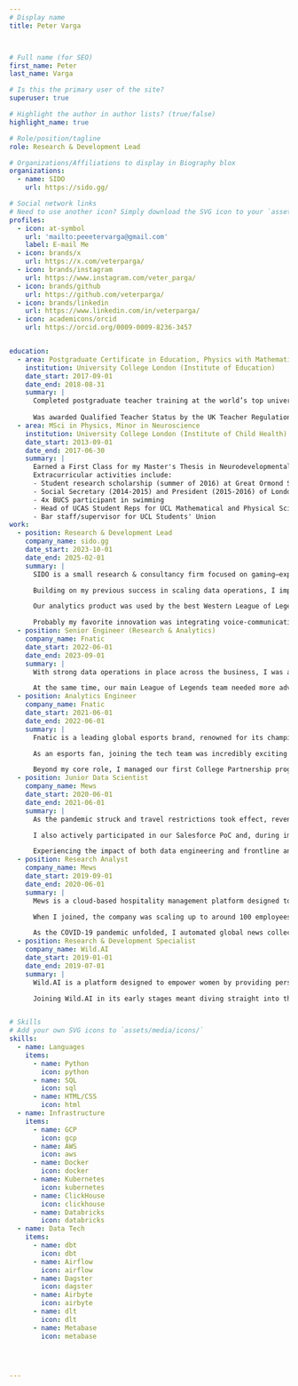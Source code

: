 ```yaml
---
# Display name
title: Peter Varga



# Full name (for SEO)
first_name: Peter
last_name: Varga

# Is this the primary user of the site?
superuser: true

# Highlight the author in author lists? (true/false)
highlight_name: true

# Role/position/tagline
role: Research & Development Lead

# Organizations/Affiliations to display in Biography blox
organizations:
  - name: SIDO
    url: https://sido.gg/

# Social network links
# Need to use another icon? Simply download the SVG icon to your `assets/media/icons/` folder.
profiles:
  - icon: at-symbol
    url: 'mailto:peeetervarga@gmail.com'
    label: E-mail Me
  - icon: brands/x
    url: https://x.com/veterparga/
  - icon: brands/instagram
    url: https://www.instagram.com/veter_parga/
  - icon: brands/github
    url: https://github.com/veterparga/
  - icon: brands/linkedin
    url: https://www.linkedin.com/in/veterparga/
  - icon: academicons/orcid
    url: https://orcid.org/0009-0009-8236-3457


education:
  - area: Postgraduate Certificate in Education, Physics with Mathematics 
    institution: University College London (Institute of Education)
    date_start: 2017-09-01
    date_end: 2018-08-31
    summary: |
      Completed postgraduate teacher training at the world’s top university for education studies, including two semesters of in-school teaching. Conducted pedagogy research on conceptual learning and exploration in physics through energy models. 
      
      Was awarded Qualified Teacher Status by the UK Teacher Regulation Agency. 
  - area: MSci in Physics, Minor in Neuroscience
    institution: University College London (Institute of Child Health)
    date_start: 2013-09-01
    date_end: 2017-06-30
    summary: |
      Earned a First Class for my Master's Thesis in Neurodevelopmental Imaging, researching X-chromosome linked neural tract morphology differences in young adults with autism using diffusion-weighted MRI. I believe having the opportunity to be exposed to cutting-edge neuroimaging research planted a seed of curiosity in me to really understand how the brain develops, functions, and how it is reflected in our individual & collective behaviour.
      Extracurricular activities include:
      - Student research scholarship (summer of 2016) at Great Ormond Street Hospital for Children
      - Social Secretary (2014-2015) and President (2015-2016) of London University Swimming Team
      - 4x BUCS participant in swimming
      - Head of UCAS Student Reps for UCL Mathematical and Physical Sciences
      - Bar staff/supervisor for UCL Students' Union
work:
  - position: Research & Development Lead
    company_name: sido.gg
    date_start: 2023-10-01
    date_end: 2025-02-01
    summary: |
      SIDO is a small research & consultancy firm focused on gaming—exploring how people learn and play while delivering insights through analytics products and consulting. As an R&D Lead, I managed and bridged the research and product teams, serving as the primary point of contact for both academic and strategic partnerships.

      Building on my previous success in scaling data operations, I implemented a performant data backend to enable large-scale in-game data analysis and efficient data science experimentation. By accelerating compute-heavy workflows, we optimized research operations to serve both our internal product and contribute actively to the gaming and academic communities.

      Our analytics product was used by the best Western League of Legends teams - based on World Championship placements. Having experience with the high-pressure competitive environments these teams operate in, I prioritized close collaboration with users and worked with engineering to deliver customer-driven features while ensuring maximum uptime and reliability. 

      Probably my favorite innovation was integrating voice-communication analytics into our product. Having spent years in esports, I saw it firsthand how critical team dynamics and strategic collaboration are to competitive success. Yet, no one had quantitatively or qualitatively analyzed this before through communication. First in the industry, our product had signal analytics displayed together with in-game data, showing customers patterns between in-game events and communication, and anecdotally, assisting with information exchange & decision making during games. After sharing these experiences with some fellow academics, I was connected with Routledge to propose a book on Voice Communication Analytics in Esports & Competitive Gaming.
  - position: Senior Engineer (Research & Analytics) 
    company_name: Fnatic
    date_start: 2022-06-01
    date_end: 2023-09-01
    summary: |
      With strong data operations in place across the business, I was able to take on greater ownership of both analytics and research initiatives. One of my key projects was a six-month collaboration with our League of Legends academy team, where I partnered with Spectre Biotech to integrate portable, wireless, dry-electrode EEG devices for brain activity monitoring. The pilot study focused on weekly biomarker assessments to track player well-being, with intervention and neurofeedback training protocols triggered by deviations from baseline. We expanded the study using smartwatches to cross-check sleep biomarkers. That season, the team went on to win the Superliga trophy with a record-breaking score.

      At the same time, our main League of Legends team needed more advanced analytics software, which I managed alongside a front-end designer. We prioritized scouting capabilities and a self-serve analytics model that had already proven highly effective in the business. Notably, as we rolled out the tool and trained users, the team rebounded from two consecutive last-place finishes to securing silver in the summer split, qualifying for the World Championship, with our newest scout setting a new KDA record in the league.
  - position: Analytics Engineer
    company_name: Fnatic
    date_start: 2021-06-01
    date_end: 2022-06-01
    summary: |
      Fnatic is a leading global esports brand, renowned for its championship-winning teams, developing gaming peripherals & apparel business, and partnering with industry-leading brands.

      As an esports fan, joining the tech team was incredibly exciting - I had the chance to directly impact a competitive team’s success with my software! Alongside the Data Lead, I implemented a high-performance modern data stack, breaking down data silos and unlocking deeper, more accurate business intelligence. This included self-serve BI, a machine learning-powered forecasting and inventory management tool, and second-by-second in-game analytics for our League of Legends team.

      Beyond my core role, I managed our first College Partnership program, collaborating with three leading UK colleges to provide lectures, networking events, industry experience, and tournaments for the next generation of esports and gaming students.
  - position: Junior Data Scientist
    company_name: Mews
    date_start: 2020-06-01
    date_end: 2021-06-01
    summary: |
      As the pandemic struck and travel restrictions took effect, revenue from guest transactions dropped sharply. To enhance customer care and uncover upselling opportunities, I built data pipelines to analyze user interactions across our app and integrated systems. This provided a comprehensive view of feature usage, pain points, and learning management system engagement, while also improving dashboards and refining churn prediction models.

      I also actively participated in our Salesforce PoC and, during implementation, developed automations to integrate market data, user metrics, and model outputs into the Salesforce ecosystem, enhancing efficiency for sales and account management teams.

      Experiencing the impact of both data engineering and frontline analytics made me realize that while data science and experimentation are exciting, I’m more excited about building end-to-end solutions that solve immediate problems.
  - position: Research Analyst
    company_name: Mews
    date_start: 2019-09-01
    date_end: 2020-06-01
    summary: |
      Mews is a cloud-based hospitality management platform designed to streamline hotel operations and enhance guest experiences. 

      When I joined, the company was scaling up to around 100 employees and still defining its place in the market. To support KPI development and GTM strategy, I built scrapers and API integrations with major hospitality platforms, creating a comprehensive, unified database of hotels, hostels, and apartments worldwide. This dataset became a key resource for discussions on market segmentation, lead generation, and long-term growth projections.

      As the COVID-19 pandemic unfolded, I automated global news collection and focused on churn analytics, developing a predictive model to identify customers at risk of leaving due to travel restrictions.
  - position: Research & Development Specialist
    company_name: Wild.AI
    date_start: 2019-01-01
    date_end: 2019-07-01
    summary: |
      Wild.AI is a platform designed to empower women by providing personalized health and fitness insights tailored to their unique physiological stages.

      Joining Wild.AI in its early stages meant diving straight into the deep end of tech product development. I was responsible for integrating existing scientific research - through literature reviews and expert interviews - into both our branding and representation. Additionally, I worked with our engineers on shaping our machine learning models & front-end to help female athletes better understand their bodies throughout the menstrual cycle.


# Skills
# Add your own SVG icons to `assets/media/icons/`
skills:
  - name: Languages
    items:
      - name: Python
        icon: python
      - name: SQL
        icon: sql
      - name: HTML/CSS
        icon: html
  - name: Infrastructure
    items:
      - name: GCP
        icon: gcp
      - name: AWS
        icon: aws
      - name: Docker
        icon: docker
      - name: Kubernetes
        icon: kubernetes
      - name: ClickHouse
        icon: clickhouse
      - name: Databricks
        icon: databricks
  - name: Data Tech
    items:
      - name: dbt
        icon: dbt
      - name: Airflow
        icon: airflow
      - name: Dagster
        icon: dagster
      - name: Airbyte
        icon: airbyte
      - name: dlt
        icon: dlt
      - name: Metabase 
        icon: metabase
      



---
```


